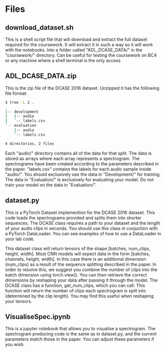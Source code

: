 # Files

## download_dataset.sh

This is a shell script file that will download and extract the full dataset required for the coursework. It will extract it in such a way so it will work with the notebooks. Into a folder called "ADL_DCASE_DATA/" in the "coursework/" directory. Can be useful for testing the coursework on BC4 or any machine where a shell terminal is the only access 

## ADL_DCASE_DATA.zip

This is the zip file of the DCASE 2016 dataset. Unzipped it has the following file format:

```bash
$ tree -L 2 .
.
|-- development
|   |-- audio
|   `-- labels.csv
`-- evaluation
    |-- audio
    `-- labels.csv

4 directories, 2 files
```

Each "audio/" directory contains all of the data for that split. The data is stored as arrays where each array represents a spectrogram. The spectrograms have been created according to the parameters described in the paper. "labels.csv" contains the labels for each audio sample inside "audio/". You should exclusively use the data in "Development/" for training. The data in "Evaluation/" is exclusively for evaluating your model. Do not train your model on the data in "Evaluation/".

## dataset.py

This is a PyTorch Dataset implemention for the DCASE 2016 dataset. This code loads the spectrograms provided and splits them into shorter sequences. The DCASE class requires a path to your dataset and the length of your audio clips in seconds. You should use this class in conjuction with a PyTorch DataLoader. You can see examples of how to use a DataLoader in your lab code.

This dataset class will return tensors of the shape [batches, num_clips, height, width]. Most CNN models will expect data in the form [batches, channels, height, width]. In this case there is an additional dimension (num_clips) as a result of the sequence splitting described in the paper. In order to resolve this, we suggest you combine the number of clips into the batch dimension using torch.view(). You can then retrieve the correct dimensions by reshaping your data after passing it through the model. The DCASE class has a function, get_num_clips, which you can call. This function will return the number of clips each spectrogram is split into (determined by the clip length). You may find this useful when reshaping your tensors. 

## VisualiseSpec.ipynb

This is a jupyter notebook that allows you to visualise a spectrogram. The spectrogram producing code is the same as in dataset.py, and the current parameters match those in the paper. You can adjust these parameters if you wish. 


